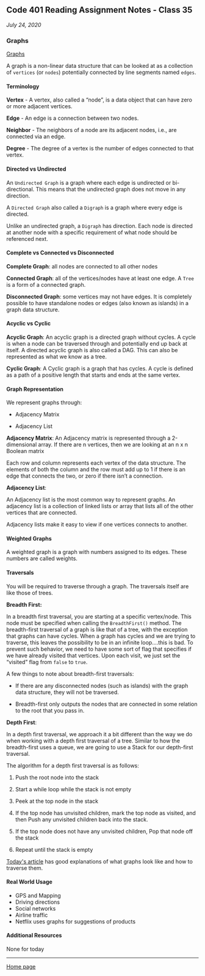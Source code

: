 ## Code 401 Reading Assignment Notes - Class 35

_July 24, 2020_

### Graphs

[Graphs](https://codefellows.github.io/common_curriculum/data_structures_and_algorithms/Code_401/class-35/resources/graphs.html)

A graph is a non-linear data structure that can be looked at as a collection of `vertices` (or `nodes`) potentially connected by line segments named `edges`.

#### Terminology

**Vertex** - A vertex, also called a “node”, is a data object that can have zero or more adjacent vertices.

**Edge** - An edge is a connection between two nodes.

**Neighbor** - The neighbors of a node are its adjacent nodes, i.e., are connected via an edge.

**Degree** - The degree of a vertex is the number of edges connected to that vertex.

#### Directed vs Undirected

An `Undirected Graph` is a graph where each edge is undirected or bi-directional. This means that the undirected graph does not move in any direction.

A `Directed Graph` also called a `Digraph` is a graph where every edge is directed.

Unlike an undirected graph, a `Digraph` has direction. Each node is directed at another node with a specific requirement of what node should be referenced next.

#### Complete vs Connected vs Disconnected

**Complete Graph**:  all nodes are connected to all other nodes

**Connected Graph**: all of the vertices/nodes have at least one edge. A `Tree` is a form of a connected graph.

**Disconnected Graph**: some vertices may not have edges. It is completely possible to have standalone nodes or edges (also known as islands) in a graph data structure.


#### Acyclic vs Cyclic

**Acyclic Graph**: An acyclic graph is a directed graph without cycles. A cycle is when a node can be traversed through and potentially end up back at itself. A directed acyclic graph is also called a DAG. This can also be represented as what we know as a tree.

**Cyclic Graph**: A Cyclic graph is a graph that has cycles. A cycle is defined as a path of a positive length that starts and ends at the same vertex.

#### Graph Representation

We represent graphs through:

- Adjacency Matrix

- Adjacency List

**Adjacency Matrix**: An Adjacency matrix is represented through a 2-dimensional array. If there are n vertices, then we are looking at an n x n Boolean matrix

Each row and column represents each vertex of the data structure. The elements of both the column and the row must add up to 1 if there is an edge that connects the two, or zero if there isn’t a connection.

**Adjacency List**: 

An Adjacency list is the most common way to represent graphs. An adjacency list is a collection of linked lists or array that lists all of the other vertices that are connected.

Adjacency lists make it easy to view if one vertices connects to another.

#### Weighted Graphs

A weighted graph is a graph with numbers assigned to its edges. These numbers are called weights.

#### Traversals

You will be required to traverse through a graph. The traversals itself are like those of trees.

**Breadth First:** 

In a breadth first traversal, you are starting at a specific vertex/node. This node must be specified when calling the `BreadthFirst()` method. The breadth-first traversal of a graph is like that of a tree, with the exception that graphs can have cycles. When a graph has cycles and we are trying to traverse, this leaves the possibility to be in an infinite loop….this is bad. To prevent such behavior, we need to have some sort of flag that specifies if we have already visited that vertices. Upon each visit, we just set the “visited” flag from `false` to `true`.

A few things to note about breadth-first traversals:

- If there are any disconnected nodes (such as islands) with the graph data structure, they will not be traversed.

- Breadth-first only outputs the nodes that are connected in some relation to the root that you pass in.

**Depth First**:

In a depth first traversal, we approach it a bit different than the way we do when working with a depth first traversal of a tree. Similar to how the breadth-first uses a queue, we are going to use a Stack for our depth-first traversal.

The algorithm for a depth first traversal is as follows:


1. Push the root node into the stack

2. Start a while loop while the stack is not empty

3. Peek at the top node in the stack

4. If the top node has unvisited children, mark the top node as visited, and then Push any unvisited children back into the stack.

5. If the top node does not have any unvisited children, Pop that node off the stack

6. Repeat until the stack is empty

[Today's article](https://codefellows.github.io/common_curriculum/data_structures_and_algorithms/Code_401/class-35/resources/graphs.html) has good explanations of what graphs look like and how to traverse them.

#### Real World Usage

- GPS and Mapping
- Driving directions
- Social networks
- Airline traffic
- Netflix uses graphs for suggestions of products

#### Additional Resources

None for today




---
[Home page](https://marlene-rinker.github.io/reading-notes/)